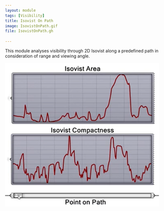 ```yaml
---
layout: module
tags: [Visibility]
title: Isovist On Path
image: IsovistOnPath.gif
file: IsovistOnPath.gh

---
```


This module analyses visibility through 2D Isovist along a predefined path in consideration of range and viewing angle.

![Isovist Statistics](IsovistStats.png)